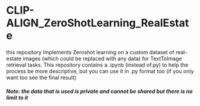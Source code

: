 # CLIP-ALIGN_ZeroShotLearning_RealEstate
this repository Implements Zeroshot learning on a custom dataset of real-estate images (which could be replaced with any data) for TextToImage retrieval tasks. This repository contains a .ipynb (instead of.py) to help the process be more descriptive, but you can use it in .py format too (if you only want too see the final result)
##### Note: the data that is used is private and cannot be shared but there is no limit to it
